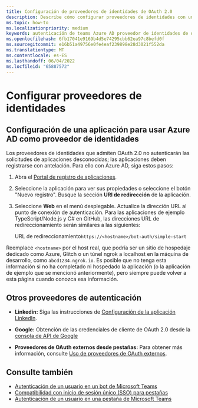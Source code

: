 ```yaml
---
title: Configuración de proveedores de identidades de OAuth 2.0
description: Describe cómo configurar proveedores de identidades con un enfoque en Microsoft Azure Active Directory (Azure AD)
ms.topic: how-to
ms.localizationpriority: medium
keywords: autenticación de teams Azure AD proveedor de identidades de oauth
ms.openlocfilehash: 6fb17041e9169b4d5e74295cbb62ea97c8befd0f
ms.sourcegitcommit: e16b51a49756e0fe4eaf239898e28d3021f552da
ms.translationtype: MT
ms.contentlocale: es-ES
ms.lasthandoff: 06/04/2022
ms.locfileid: "65887572"
---
```

# <a name="configure-identity-providers"></a>Configurar proveedores de identidades

## <a name="configuring-an-application-to-use-azure-ad-as-an-identity-provider"></a>Configuración de una aplicación para usar Azure AD como proveedor de identidades

Los proveedores de identidades que admiten OAuth 2.0 no autenticarán las solicitudes de aplicaciones desconocidas; las aplicaciones deben registrarse con antelación. Para ello con Azure AD, siga estos pasos:

1. Abra el [Portal de registro de aplicaciones](https://ms.portal.azure.com/#blade/Microsoft_AAD_RegisteredApps/ApplicationsListBlade).

2. Seleccione la aplicación para ver sus propiedades o seleccione el botón "Nuevo registro". Busque la sección **URI de redirección** de la aplicación.

3. Seleccione **Web** en el menú desplegable. Actualice la dirección URL al punto de conexión de autenticación. Para las aplicaciones de ejemplo TypeScript/Node.js y C# en GitHub, las direcciones URL de redireccionamiento serán similares a las siguientes:

    URL de redireccionamiento`https://<hostname>/bot-auth/simple-start`

Reemplace `<hostname>` por el host real, que podría ser un sitio de hospedaje dedicado como Azure, Glitch o un túnel ngrok a localhost en la máquina de desarrollo, como `abcd1234.ngrok.io`. Es posible que no tenga esta información si no ha completado ni hospedado la aplicación (o la aplicación de ejemplo que se mencionó anteriormente), pero siempre puede volver a esta página cuando conozca esa información.

## <a name="other-authentication-providers"></a>Otros proveedores de autenticación

* **Linkedin:** Siga las instrucciones de [Configuración de la aplicación LinkedIn](/linkedin/talent/apply-with-linkedin).

* **Google:** Obtención de las credenciales de cliente de OAuth 2.0 desde la [consola de API de Google](https://console.developers.google.com/)

* **Proveedores de OAuth externos desde pestañas:** Para obtener más información, consulte [Uso de proveedores de OAuth externos](../../tabs/how-to/authentication/auth-oauth-provider.md).

## <a name="see-also"></a>Consulte también

* [Autenticación de un usuario en un bot de Microsoft Teams](../../resources/bot-v3/bot-authentication/auth-bot-AAD.md)
* [Compatibilidad con inicio de sesión único (SSO) para pestañas](../../tabs/how-to/authentication/tab-sso-overview.md)
* [Autenticación de un usuario en una pestaña de Microsoft Teams](../../tabs/how-to/authentication/auth-tab-aad.md)
